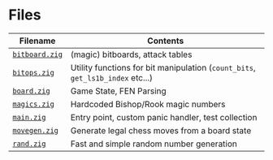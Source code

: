 # Files
| Filename | Contents | 
| -------- | ----------- |
| [`bitboard.zig`](https://github.com/Wuelle/zigchess/blob/main/src/bitboard.zig) | (magic) bitboards, attack tables |
| [`bitops.zig`](https://github.com/Wuelle/zigchess/blob/main/src/bitops.zig) | Utility functions for bit manipulation (`count_bits`, `get_ls1b_index` etc...) |
| [`board.zig`](https://github.com/Wuelle/zigchess/blob/main/src/board.zig) | Game State, FEN Parsing |
| [`magics.zig`](https://github.com/Wuelle/zigchess/blob/main/src/magics.zig) | Hardcoded Bishop/Rook magic numbers |
| [`main.zig`](https://github.com/Wuelle/zigchess/blob/main/src/main.zig) | Entry point, custom panic handler, test collection |
| [`movegen.zig`](https://github.com/Wuelle/zigchess/blob/main/src/movegen.zig) | Generate legal chess moves from a board state |
| [`rand.zig`](https://github.com/Wuelle/zigchess/blob/main/src/rand.zig) | Fast and simple random number generation |
